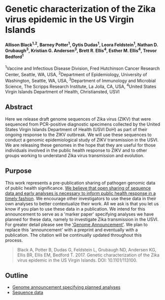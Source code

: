 # Genetic characterization of the Zika virus epidemic in the US Virgin Islands

#### Allison Black<sup>1,2</sup>, Barney Potter<sup>1</sup>, Gytis Dudas<sup>1</sup>, Leora Feldstein<sup>1</sup>, Nathan D. Grubaugh<sup>3</sup>, Kristian G. Andersen<sup>3</sup>, Brett R. Ellis<sup>4</sup>, Esther M. Ellis<sup>4</sup>, Trevor Bedford<sup>1</sup>

<sup>1</sup>Vaccine and Infectious Disease Division, Fred Hutchinson Cancer Research Center, Seattle, WA, USA, <sup>2</sup>Department of Epidemiology, University of Washington, Seattle, WA, USA, <sup>3</sup>Department of Immunology and Microbial Science, The Scripps Research Institute, La Jolla, CA, USA, <sup>4</sup>United States Virgin Islands Department of Health, Christiansted, USVI

## Abstract

Here we release draft genome sequences of Zika virus (ZIKV) that were sequenced from PCR-positive diagnostic specimens collected by the United States Virgin Islands Department of Health (USVI DoH) as part of their ongoing response to the ZIKV outbreak. We will use these sequences to conduct a genomic epidemiological study of ZIKV transmission in the USVI. We are releasing these genomes in the hope that they are useful for those individuals involved in the public health response to ZIKV and to other groups working to understand Zika virus transmission and evolution.

## Purpose

This work represents a pre-publication sharing of pathogen genomic data of public health significance.
[We believe that open sharing of sequence data and early analyses is necessary to inform public health response in a timely fashion](http://bedford.io/blog/scientific-publishing-practices/). We encourage other investigators to use these data in their own analyses to better contextualize their work. All we ask is that you let us know if you plan to use these data in a publication. We intend for this announcement to serve as a 'marker paper' specifying analyses we have planned for these data, namely to investigate Zika transmission in the USVI. For greater detail please see the ['Genome Announcement'](announcement/). We plan to replace this 'announcement' with a preprint and eventually with a publication. The citation will be continually updated throughout this process.

> Black A, Potter B, Dudas G, Feldstein L, Grubaugh ND, Andersen KG, Ellis BR, Ellis EM, Bedford T. 2017. Genetic characterization of the Zika virus epidemic in the US Virgin Islands. DOI: 10.1101/113100.

## Outline

* [Genome announcement specifying planned analyses](announcement/)
* [Sequence data](data/)
